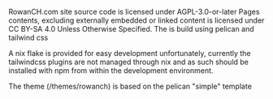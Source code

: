 RowanCH.com site source code is licensed under AGPL-3.0-or-later
Pages contents, excluding externally embedded or linked content is licensed under CC BY-SA 4.0 Unless Otherwise Specified.
The is build using pelican and tailwind css

A nix flake is provided for easy development
unfortunately, currently the tailwindcss plugins are not managed through nix and as such should be installed with npm from within the development environment.

The theme (/themes/rowanch) is based on the pelican "simple" template
